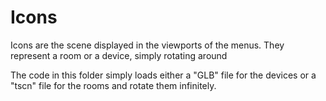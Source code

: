 # Icons
Icons are the scene displayed in the viewports of the menus. They represent a room or a device, simply rotating around

The code in this folder simply loads either a "GLB" file for the devices or a "tscn" file for the rooms and rotate them infinitely.
